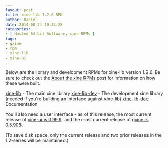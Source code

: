 ```yaml
---
layout: post
title: xine-lib 1.2.6 RPM
author: Daniel
date: 2014-08-24 19:33:28
categories:
- [ Hosted 64-bit Software, xine RPMs ]
tags:
- gxine
- rpm
- xine-lib
- xine-ui
---
```


Below are the library and development RPMs for xine-lib version 1.2.6.  Be sure to check out the [About the xine RPMs][abt] post for information on how these were built.

[xine-lib][] - The main xine library
[xine-lib-dev][] - The development xine library (needed if you're building an interface against xine-lib)
[xine-lib-doc][] - Documentation

You'll also need a user interface - as of this release, the most current release of [xine-ui is 0.99.9][ui], and the most current release of [gxine is 0.5.908][gxine].

(To save disk space, only the current release and two prior releases in the 1.2-series will be maintained.)


[abt]:          /2005/about-the-xine-rpms.html "About the xine RPMs &bull; DJS Consulting Tech Blog"
[xine-lib]:     //hosted.djs-consulting.com/software/xine/xine-lib/libxine2-1.2.6-2.x86_64.rpm
[xine-lib-dev]: //hosted.djs-consulting.com/software/xine/xine-lib/libxine2-dev-1.2.6-2.x86_64.rpm
[xine-lib-doc]: //hosted.djs-consulting.com/software/xine/xine-lib/libxine2-doc-1.2.6-2.noarch.rpm
[ui]:           /2014/xine-ui-0-99-9-rpm.html "xine-ui 0.99.9 RPM &bull; DJS Consulting Tech Blog"
[gxine]:        /2014/gxine-0-5-908-rpm.html "gxine 0.5.908 RPM &bull; DJS Consulting Tech Blog"
